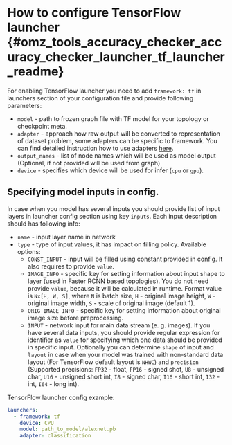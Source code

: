# How to configure TensorFlow launcher {#omz_tools_accuracy_checker_accuracy_checker_launcher_tf_launcher_readme}

For enabling TensorFlow launcher you need to add `framework: tf` in launchers section of your configuration file and provide following parameters:

* `model` - path to frozen graph file with TF model for your topology or checkpoint meta.
* `adapter` - approach how raw output will be converted to representation of dataset problem, some adapters can be specific to framework. You can find detailed instruction how to use adapters [here](../adapters/README.md).
* `output_names` - list of node names which will be used as model output (Optional, if not provided will be used from graph)
* `device` - specifies which device will be used for infer (`cpu` or `gpu`).

## Specifying model inputs in config.

In case when you model has several inputs you should provide list of input layers in launcher config section using key `inputs`.
Each input description should has following info:
  * `name` - input layer name in network
  * `type` - type of input values, it has impact on filling policy. Available options:
    * `CONST_INPUT` - input will be filled using constant provided in config. It also requires to provide `value`.
    * `IMAGE_INFO` - specific key for setting information about input shape to layer (used in Faster RCNN based topologies). You do not need provide `value`, because it will be calculated in runtime. Format value is `Nx[H, W, S]`, where `N` is batch size, `H` - original image height, `W` - original image width, `S` - scale of original image (default 1).
    * `ORIG_IMAGE_INFO` - specific key for setting information about original image size before preprocessing.
    * `INPUT` - network input for main data stream (e. g. images). If you have several data inputs, you should provide regular expression for identifier as `value` for specifying which one data should be provided in specific input.
    Optionally you can determine `shape` of input and `layout` in case when your model was trained with non-standard data layout (For TensorFlow default layout is `NHWC`)
    and `precision` (Supported precisions: `FP32` - float, `FP16` - signed shot, `U8`  - unsigned char, `U16` - unsigned short int, `I8` - signed char, `I16` - short int, `I32` - int, `I64` - long int).

TensorFlow launcher config example:

```yml
launchers:
  - framework: tf
    device: CPU
    model: path_to_model/alexnet.pb
    adapter: classification
```
